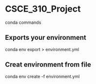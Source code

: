 # CSCE_310_Project

conda commands 
## Exports your environment
conda env export > environment.yml 

## Creat environment from file 
conda env create -f environment.yml